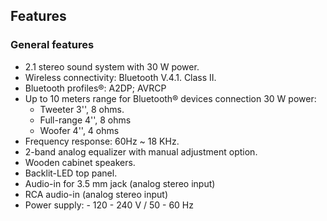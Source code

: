 ## Features

### General features

- 2.1 stereo sound system with 30 W power.
- Wireless connectivity: Bluetooth V.4.1. Class II.
- Bluetooth profiles®: A2DP; AVRCP
- Up to 10 meters range for Bluetooth® devices connection
30 W power:
  -  Tweeter 3'', 8 ohms.
  -  Full-range 4'', 8 ohms
  -  Woofer 4'', 4 ohms
- Frequency response: 60Hz ~ 18 KHz.
- 2-band analog equalizer with manual adjustment option.
- Wooden cabinet speakers.
- Backlit-LED top panel.
- Audio-in for 3.5 mm jack (analog stereo input)
- RCA audio-in (analog stereo input)
- Power supply: - 120 - 240 V / 50 - 60 Hz


